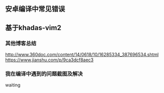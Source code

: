 ## 安卓编译中常见错误
## 基于khadas-vim2
### 其他博客总结
http://www.360doc.com/content/14/0618/10/16285334_387696534.shtml  
https://www.jianshu.com/p/9ca3dcf8aec3
### 我在编译中遇到的问题截图及解决
waiting
